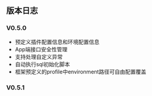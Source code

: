## 版本日志
### V0.5.0
* 预定义插件配置信息和环境配置信息
* App端接口安全性管理
* 支持处理自定义异常
* 自动执行sql初始化脚本
* 框架预定义的profile中environment路径可自由配置覆盖

### V0.5.1


